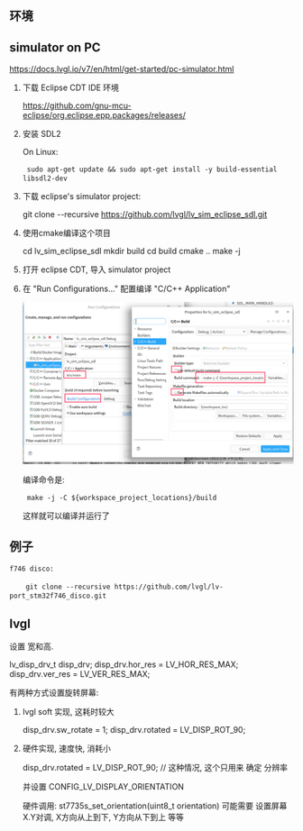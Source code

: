 ## 环境

## simulator on PC

https://docs.lvgl.io/v7/en/html/get-started/pc-simulator.html

1. 下载 Eclipse CDT IDE 环境
    
    https://github.com/gnu-mcu-eclipse/org.eclipse.epp.packages/releases/

2. 安装 SDL2

    On Linux:

        sudo apt-get update && sudo apt-get install -y build-essential libsdl2-dev

3. 下载 eclipse's simulator project:

    git clone --recursive https://github.com/lvgl/lv_sim_eclipse_sdl.git

4. 使用cmake编译这个项目

    cd lv_sim_eclipse_sdl
    mkdir build
    cd build
    cmake ..
    make -j

4. 打开 eclipse CDT, 导入 simulator project

5. 在 "Run Configurations..." 配置编译 "C/C++ Application"

    ![](lvgl/2022-02-26-13-01-10.png)

    编译命令是:

        make -j -C ${workspace_project_locations}/build

    这样就可以编译并运行了

## 例子

    f746 disco:

        git clone --recursive https://github.com/lvgl/lv-port_stm32f746_disco.git

## lvgl

设置 宽和高.

lv_disp_drv_t disp_drv;
disp_drv.hor_res = LV_HOR_RES_MAX;
disp_drv.ver_res = LV_VER_RES_MAX;

有两种方式设置旋转屏幕:

1. lvgl soft 实现, 这耗时较大

    disp_drv.sw_rotate = 1;
    disp_drv.rotated = LV_DISP_ROT_90;

2. 硬件实现, 速度快, 消耗小

    disp_drv.rotated = LV_DISP_ROT_90; // 这种情况, 这个只用来 确定 分辨率
    
    并设置 CONFIG_LV_DISPLAY_ORIENTATION

    硬件调用:
    st7735s_set_orientation(uint8_t orientation)
    可能需要 设置屏幕 X.Y对调, X方向从上到下, Y方向从下到上 等等
